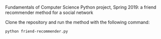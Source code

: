 Fundamentals of Computer Science Python project, Spring 2019: a friend recommender method for a social network 

Clone the repository and run the method with the following command:
```
python friend-recommender.py
```

